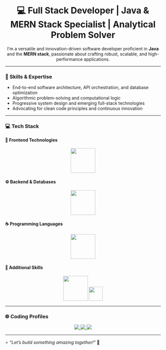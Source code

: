 <h1 align="center">💻 Full Stack Developer | Java & MERN Stack Specialist | Analytical Problem Solver</h1>

<p align="center">
I’m a versatile and innovation-driven software developer proficient in <b>Java</b> and the <b>MERN stack</b>, passionate about crafting robust, scalable, and high-performance applications.
</p>

---

### 🚀 Skills & Expertise
- End-to-end software architecture, API orchestration, and database optimization  
- Algorithmic problem-solving and computational logic  
- Progressive system design and emerging full-stack technologies  
- Advocating for clean code principles and continuous innovation  

---

### 💻 Tech Stack  

#### 🎨 Frontend Technologies  
<p align="center">
  <img src="https://skillicons.dev/icons?i=html,css,js,tailwind" height="80" />
</p>

#### ⚙️ Backend & Databases  
<p align="center">
  <img src="https://skillicons.dev/icons?i=nodejs,express,mongodb,mysql" height="80" />
</p>

#### ☕ Programming Languages  
<p align="center">
  <img src="https://skillicons.dev/icons?i=java,cpp,c,react" height="80" />
</p>

#### 🧠 Additional Skills  
<p align="center">
  <img src="https://skillicons.dev/icons?i=spring" height="80" />
  <img src="https://img.shields.io/badge/DSA-Problem%20Solving-brightgreen?style=for-the-badge&logo=leetcode" height="45" />
</p>

---

### 🌐 Coding Profiles  

<p align="center">
  <a href="https://www.linkedin.com/in/shanu-priya-888390299" target="_blank">
    <img src="https://img.shields.io/badge/LinkedIn-Connect-blue?style=for-the-badge&logo=linkedin" />
  </a>
  <a href="https://leetcode.com/u/shanu_priya0311/" target="_blank">
    <img src="https://img.shields.io/badge/LeetCode-Practice-orange?style=for-the-badge&logo=leetcode" />
  </a>
  <a href="https://www.codechef.com/users/shanupriya0311" target="_blank">
    <img src="https://img.shields.io/badge/CodeChef-Solve-brown?style=for-the-badge&logo=codechef" />
  </a>
</p>

---

⭐ *“Let’s build something amazing together!”* 🚀
